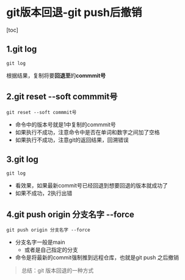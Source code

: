 # git版本回退-git push后撤销
[toc]
## 1.git log
```
git log
```

根据结果，复制将要**回退至**的**commmit号**
## 2.git reset --soft commmit号
```
git reset --soft commmit号
```
- 命令中的版本号就是1中复制的commmit号
- 如果执行不成功，注意命令中是否在单词和数字之间加了空格
- 如果执行不成功，注意git的返回结果，回溯错误
## 3.git log 
```
git log
```
- 看效果，如果最新commit号已经回退到想要回退的版本就成功了
- 如果不成功，2执行出错
## 4.git push origin 分支名字 --force
```
git push origin 分支名字 --force
```
- 分支名字一般是main
    - 或者是自己指定的分支
- 命令是将最新的commit强制推到远程仓库，也就是git push 之后撤销

>总结：git 版本回退的一种方式

